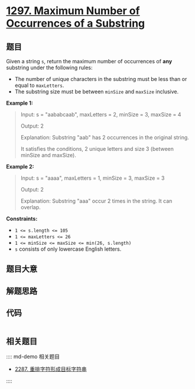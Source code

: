 # [1297. Maximum Number of Occurrences of a Substring](https://leetcode.com/problems/maximum-number-of-occurrences-of-a-substring/)

## 题目

Given a string `s`, return the maximum number of occurrences of **any**
substring under the following rules:

  * The number of unique characters in the substring must be less than or equal to `maxLetters`.
  * The substring size must be between `minSize` and `maxSize` inclusive.



**Example 1:**

> Input: s = "aababcaab", maxLetters = 2, minSize = 3, maxSize = 4
> 
> Output: 2
> 
> Explanation: Substring "aab" has 2 occurrences in the original string.
> 
> It satisfies the conditions, 2 unique letters and size 3 (between minSize and maxSize).

**Example 2:**

> Input: s = "aaaa", maxLetters = 1, minSize = 3, maxSize = 3
> 
> Output: 2
> 
> Explanation: Substring "aaa" occur 2 times in the string. It can overlap.

**Constraints:**

  * `1 <= s.length <= 105`
  * `1 <= maxLetters <= 26`
  * `1 <= minSize <= maxSize <= min(26, s.length)`
  * `s` consists of only lowercase English letters.


## 题目大意

## 解题思路

## 代码

```javascript

```

## 相关题目

:::: md-demo 相关题目
- [2287. 重排字符形成目标字符串](https://leetcode.com/problems/rearrange-characters-to-make-target-string)

::::
